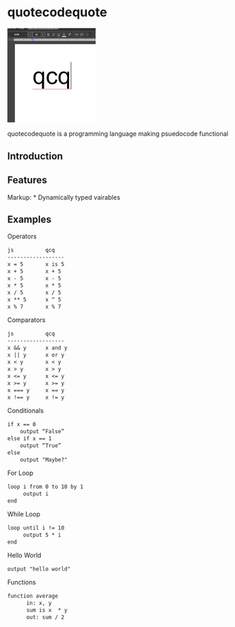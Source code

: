 # quotecodequote
<img src="https://github.com/kmarinsh/quotecodequote/blob/main/qcqlogo.jpg?raw=true" alt="drawing" width="200"/>


quotecodequote is a programming language making psuedocode functional
## Introduction

## Features
Markup: * Dynamically typed vairables

## Examples

Operators
```
js          qcq
------------------
x = 5       x is 5
x + 5       x + 5
x - 5       x - 5 
x * 5       x * 5
x / 5       x / 5
x ** 5      x ^ 5
x % 7       x % 7
```

Comparators
```
js          qcq
------------------
x && y      x and y
x || y      x or y
x < y       x < y
x > y       x > y
x <= y      x <= y
x >= y      x >= y
x === y     x == y
x !== y     x != y
```

Conditionals
```
if x == 0
    output “False”
else if x == 1
    output “True”
else
    output "Maybe?"
```

For Loop
```
loop i from 0 to 10 by 1
     output i
end
```

While Loop
```
loop until i != 10
     output 5 * i
end
```

Hello World
```
output "hello world"
```

Functions
```
function average
      in: x, y
      sum is x  * y
      out: sum / 2
```


